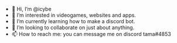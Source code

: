 - 👋 Hi, I’m @icybe
- 👀 I’m interested in videogames, websites and apps.
- 🌱 I’m currently learning how to make a discord bot.
- 💞️ I’m looking to collaborate on just about anything.
- 📫 How to reach me: you can message me on discord tama#4853

<!---
icybe/icybe is a ✨ special ✨ repository because its `README.md` (this file) appears on your GitHub profile.
You can click the Preview link to take a look at your changes.
--->
